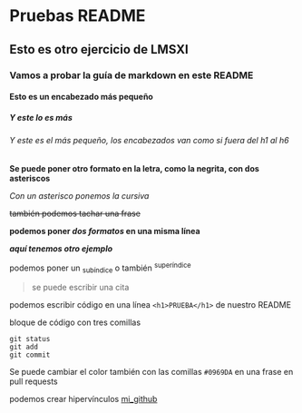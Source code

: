 <!-- # Ejercicio de clase

## modificación de prueba para fork

### una modificacion

### otra modificacion

### clase huelga

### actualizacion fin de mes 28 de Septiembre

modificacion metodo 3
blablabla -->

# Pruebas README

## Esto es otro ejercicio de LMSXI

### Vamos a probar la guía de markdown en este README


#### Esto es un encabezado más pequeño

##### Y este lo es más

###### Y este es el más pequeño, los encabezados van como si fuera del h1 al h6

**Se puede poner otro formato en la letra, como la negrita, con dos asteriscos**

*Con un asterisco ponemos la cursiva*

~~también podemos tachar una frase~~

**podemos poner _dos formatos_ en una misma línea**

***aquí tenemos otro ejemplo***

podemos poner un <sub>subíndice</sub> o también <sup>superíndice</sup>

> se puede escribir una cita

podemos escribir código en una línea `<h1>PRUEBA</h1>` de nuestro README

bloque de código con tres comillas

```
git status
git add
git commit
```

Se puede cambiar el color también con las comillas `#0969DA` en una frase en pull requests

podemos crear hipervínculos
[mi_github](https://github.com/angelaserantes?tab=repositories)
